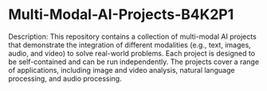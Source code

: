 # Multi-Modal-AI-Projects-B4K2P1

Description: This repository contains a collection of multi-modal AI projects that demonstrate the integration of different modalities (e.g., text, images, audio, and video) to solve real-world problems. Each project is designed to be self-contained and can be run independently. The projects cover a range of applications, including image and video analysis, natural language processing, and audio processing.